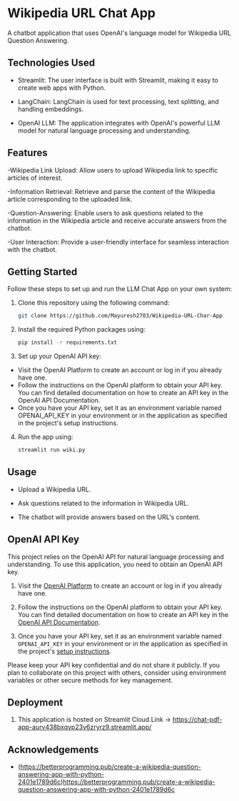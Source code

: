 
# Wikipedia URL Chat App 

A chatbot application that uses OpenAI's language model  for Wikipedia URL Question Answering.

## Technologies Used
  - Streamlit: The user interface is built with Streamlit, making it easy to create web apps with Python.

  - LangChain: LangChain is used for text processing, text splitting, and handling embeddings.

  - OpenAI LLM: The application integrates with OpenAI's powerful LLM model for natural language processing and understanding.


## Features
-Wikipedia Link Upload: Allow users to upload Wikipedia link to specific articles of interest.
 
-Information Retrieval: Retrieve and parse the content of the Wikipedia article corresponding to the uploaded link.
 
-Question-Answering: Enable users to ask questions related to the information in the Wikipedia article and receive accurate answers from the chatbot.
 
-User Interaction: Provide a user-friendly interface for seamless interaction with the chatbot.
 


## Getting Started
Follow these steps to set up and run the LLM Chat App on your own system:

1. Clone this repository using the following command:
   ```sh
   git clone https://github.com/Mayuresh2703/Wikipedia-URL-Char-App

2. Install the required Python packages using:
    ```sh
    pip install -r requirements.txt

3. Set up your OpenAI API key:

 - Visit the OpenAI Platform to create an account or log in if you already have one.
 - Follow the instructions on the OpenAI platform to obtain your API key. You can find detailed documentation on how to create an API key in the OpenAI API Documentation.
 - Once you have your API key, set it as an environment variable named OPENAI_API_KEY in your environment or in the application as specified in the project's setup instructions.

4. Run the app using:
    ```sh
    streamlit run wiki.py


## Usage
 - Upload a Wikipedia URL.

 - Ask questions related to the information in Wikipedia URL.

 - The chatbot will provide answers based on the URL's content.

## OpenAI API Key

This project relies on the OpenAI API for natural language processing and understanding. To use this application, you need to obtain an OpenAI API key.

1. Visit the [OpenAI Platform](https://platform.openai.com/) to create an account or log in if you already have one.

2. Follow the instructions on the OpenAI platform to obtain your API key. You can find detailed documentation on how to create an API key in the [OpenAI API Documentation](https://platform.openai.com/docs/guides/authentication).

3. Once you have your API key, set it as an environment variable named `OPENAI_API_KEY` in your environment or in the application as specified in the project's [setup instructions](#getting-started).

Please keep your API key confidential and do not share it publicly. If you plan to collaborate on this project with others, consider using environment variables or other secure methods for key management.

## Deployment 

1. This application is hosted on Streamlit Cloud.Link -> https://chat-pdf-app-aurv438bxqyp23v6zryrz9.streamlit.app/
   

## Acknowledgements

 - (https://betterprogramming.pub/create-a-wikipedia-question-answering-app-with-python-2401e1789d6c)https://betterprogramming.pub/create-a-wikipedia-question-answering-app-with-python-2401e1789d6c

